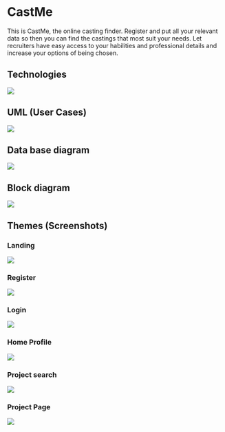 
# CastMe

This is CastMe, the online casting finder. Register and put all your relevant data so then you can find the castings that most suit your needs. Let recruiters have easy access to your habilities and professional details and increase your options of being chosen.

## Technologies
![](./design/sketches/tecnologies.png)

## UML (User Cases)
![](./design/sketches/user.png)

## Data base diagram
![](./design/sketches/database_diagram.jpg)

## Block diagram
![](./design/sketches/block_diagram.jpg)

## Themes (Screenshots)

### Landing
![](./design/sketches/layout.png)


### Register
![](./design/sketches/register.png)

### Login
![](./design/sketches/login.png)

### Home Profile
![](./design/sketches/home.png)

### Project search
![](./design/sketches/projectlist.png)

### Project Page
![](./design/sketches/project.png)
